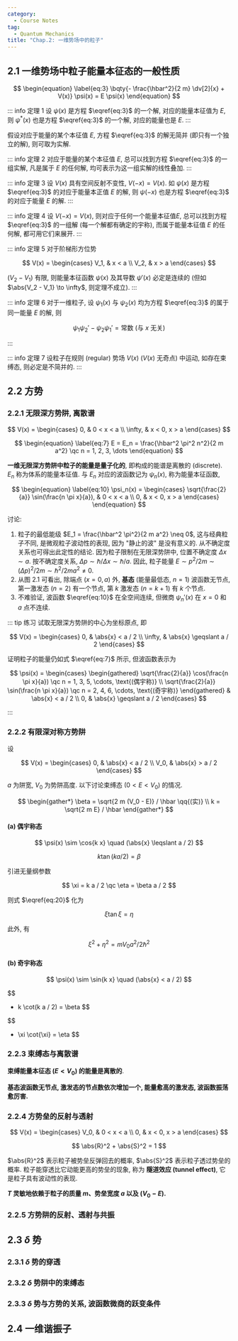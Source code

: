 ```yaml
---
category:
  - Course Notes
tag:
  - Quantum Mechanics
title: "Chap.2: 一维势场中的粒子"
---
```


## 2.1 一维势场中粒子能量本征态的一般性质

$$
\begin{equation} \label{eq:3}
  \bqty{- \frac{\hbar^2}{2 m} \dv[2]{x} + V(x)} \psi(x) = E \psi(x)
\end{equation}
$$

::: info 定理 1
设 $\psi(x)$ 是方程 $\eqref{eq:3}$ 的一个解, 对应的能量本征值为 $E$, 则 $\psi^*(x)$ 也是方程 $\eqref{eq:3}$ 的一个解, 对应的能量也是 $E$.
:::

假设对应于能量的某个本征值 $E$, 方程 $\eqref{eq:3}$ 的解无简并 (即只有一个独立的解), 则可取为实解.

::: info 定理 2
对应于能量的某个本征值 $E$, 总可以找到方程 $\eqref{eq:3}$ 的一组实解, 凡是属于 $E$ 的任何解, 均可表示为这一组实解的线性叠加.
:::

::: info 定理 3
设 $V(x)$ 具有空间反射不变性, $V(-x) = V(x)$. 如 $\psi(x)$ 是方程 $\eqref{eq:3}$ 的对应于能量本正值 $E$ 的解, 则 $\psi(-x)$ 也是方程 $\eqref{eq:3}$ 的对应于能量 $E$ 的解.
:::

::: info 定理 4
设 $V(-x) = V(x)$, 则对应于任何一个能量本征值$E$, 总可以找到方程 $\eqref{eq:3}$ 的一组解 (每一个解都有确定的宇称), 而属于能量本征值 $E$ 的任何解, 都可用它们来展开.
:::

::: info 定理 5
对于阶梯形方位势

$$
V(x) =
\begin{cases}
  V_1, & x < a \\
  V_2, & x > a
\end{cases}
$$

$(V_2 - V_1)$ 有限, 则能量本征函数 $\psi(x)$ 及其导数 $\psi'(x)$ 必定是连续的 (但如 $\abs{V_2 - V_1} \to \infty$, 则定理不成立).
:::

::: info 定理 6
对于一维粒子, 设 $\psi_1(x)$ 与 $\psi_2(x)$ 均为方程 $\eqref{eq:3}$ 的属于同一能量 $E$ 的解, 则

$$
\psi_1 \psi_2' - \psi_2 \psi_1' = \text{常数 (与 $x$ 无关)}
$$

:::

::: info 定理 7
设粒子在规则 (regular) 势场 $V(x)$ ($V(x)$ 无奇点) 中运动, 如存在束缚态, 则必定是不简并的.
:::

## 2.2 方势

### 2.2.1 无限深方势阱, 离散谱

$$
V(x) =
\begin{cases}
  0,      & 0 < x < a    \\
  \infty, & x < 0, x > a
\end{cases}
$$

$$
\begin{equation} \label{eq:7}
  E = E_n = \frac{\hbar^2 \pi^2 n^2}{2 m a^2} \qc n = 1, 2, 3, \dots
\end{equation}
$$

**一维无限深方势阱中粒子的能量是量子化的**, 即构成的能谱是离散的 (discrete). $E_n$ 称为体系的能量本征值. 与 $E_n$ 对应的波函数记为 $\psi_n(x)$, 称为能量本征函数,

$$
\begin{equation} \label{eq:10}
  \psi_n(x) =
  \begin{cases}
    \sqrt{\frac{2}{a}} \sin(\frac{n \pi x}{a}), & 0 < x < a    \\
    0,                                          & x < 0, x > a
  \end{cases}
\end{equation}
$$

讨论:

1. 粒子的最低能级 $E_1 = \frac{\hbar^2 \pi^2}{2 m a^2} \neq 0$, 这与经典粒子不同, 是微观粒子波动性的表现, 因为 "静止的波" 是没有意义的. 从不确定度关系也可得出此定性的结论. 因为粒子限制在无限深势阱中, 位置不确定度 $\Delta x \sim a$. 按不确定度关系, $\Delta p \sim \hbar / \Delta x \sim \hbar / a$. 因此, 粒子能量 $E \sim p^2 / 2 m \sim (\Delta p)^2 / 2 m \sim \hbar^2 / 2 m a^2 \neq 0$.
2. 从图 2.1 可看出, 除端点 ($x = 0, a$) 外, **基态** (能量最低态, $n = 1$) 波函数无节点, 第一激发态 ($n = 2$) 有一个节点, 第 $k$ 激发态 ($n = k + 1$) 有 $k$ 个节点.
3. 不难验证, 波函数 $\eqref{eq:10}$ 在全空间连续, 但微商 $\psi_n'(x)$ 在 $x = 0$ 和 $a$ 点不连续.

::: tip 练习
试取无限深方势阱的中心为坐标原点, 即

$$
V(x) =
\begin{cases}
  0,      & \abs{x} < a / 2         \\
  \infty, & \abs{x} \geqslant a / 2
\end{cases}
$$

证明粒子的能量仍如式 $\eqref{eq:7}$ 所示, 但波函数表示为

$$
\psi(x) =
\begin{cases}
  \begin{gathered}
    \sqrt{\frac{2}{a}} \cos(\frac{n \pi x}{a}) \qc n = 1, 3, 5, \cdots, \text{(偶宇称)} \\
    \sqrt{\frac{2}{a}} \sin(\frac{n \pi x}{a}) \qc n = 2, 4, 6, \cdots, \text{(奇宇称)}
  \end{gathered}
     & \abs{x} < a / 2         \\
  0, & \abs{x} \geqslant a / 2
\end{cases}
$$

:::

### 2.2.2 有限深对称方势阱

设

$$
V(x) =
\begin{cases}
  0,   & \abs{x} < a / 2 \\
  V_0, & \abs{x} > a / 2
\end{cases}
$$

$a$ 为阱宽, $V_0$ 为势阱高度. 以下讨论束缚态 ($0 < E < V_0$) 的情况.

$$
\begin{gather*}
  \beta = \sqrt{2 m (V_0 - E)} / \hbar \qq{(实)} \\
  k = \sqrt{2 m E} / \hbar
\end{gather*}
$$

#### (a) 偶宇称态

$$
\psi(x) \sim \cos{k x} \quad (\abs{x} \leqslant a / 2)
$$

$$
\begin{equation} \label{eq:20}
  k \tan(k a / 2) = \beta
\end{equation}
$$

引进无量纲参数

$$
\xi = k a / 2 \qc \eta = \beta a / 2
$$

则式 $\eqref{eq:20}$ 化为

$$
\xi \tan{\xi} = \eta
$$

此外, 有

$$
\xi^2 + \eta^2 = m V_0 a^2 / 2 \hbar^2
$$

#### (b) 奇宇称态

$$
\psi(x) \sim \sin{k x} \quad (\abs{x} < a / 2)
$$

$$
- k \cot(k a / 2) = \beta
$$

$$
- \xi \cot{\xi} = \eta
$$

### 2.2.3 束缚态与离散谱

**束缚能量本征态 ($E < V_0$) 的能量是离散的**.

**基态波函数无节点, 激发态的节点数依次增加一个, 能量愈高的激发态, 波函数振荡愈厉害.**

### 2.2.4 方势垒的反射与透射

$$
V(x) =
\begin{cases}
  V_0, & 0 < x < a    \\
  0,   & x < 0, x > a
\end{cases}
$$

$$
\abs{R}^2 + \abs{S}^2 = 1
$$

$\abs{R}^2$ 表示粒子被势垒反弹回去的概率, $\abs{S}^2$ 表示粒子透过势垒的概率. 粒子能穿透比它动能更高的势垒的现象, 称为 **隧道效应 (tunnel effect)**, 它是粒子具有波动性的表现.

**$T$ 灵敏地依赖于粒子的质量 $m$、势垒宽度 $a$ 以及 $(V_0 - E)$.**

### 2.2.5 方势阱的反射、透射与共振

## 2.3 $\delta$ 势

### 2.3.1 $\delta$ 势的穿透

### 2.3.2 $\delta$ 势阱中的束缚态

### 2.3.3 $\delta$ 势与方势的关系, 波函数微商的跃变条件

## 2.4 一维谐振子
